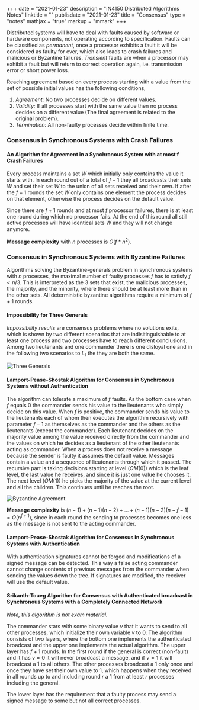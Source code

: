 +++
date = "2021-01-23"
description = "IN4150 Distributed Algorithms Notes"
linktitle = ""
publisdate = "2021-01-23"
title = "Consensus"
type = "notes"
mathjax = "true"
markup = "mmark"
+++

Distributed systems will have to deal with faults caused by software or hardware components, not operating according to specification. Faults can be classified as _permanent_, once a processor exhibits a fault it will be considered as faulty for ever, which also leads to crash failures and malicious or Byzantine failures. _Transient_ faults are when a processor may exhibit a fault but will return to correct operation again, i.e. transmission error or short power loss.

Reaching agreement based on every process starting with a value from the set of possible initial values has the following conditions,

1. _Agreement:_ No two processes decide on different values.
2. _Validity:_ If all processes start with the same value then no process decides on a different value (The final agreement is related to the original problem).
3. _Termination:_ All non-faulty processes decide within finite time.

### Consensus in Synchronous Systems with Crash Failures

#### An Algorithm for Agreement in a Synchronous System with at most f Crash Failures

Every process maintains a set $W$ which initially only contains the value it starts with. In each round out of a total of $f+1$ they all broadcasts their sets $W$ and set their set $W$ to the union of all sets received and their own. If after the $f+1$ rounds the set $W$ only contains one element the process decides on that element, otherwise the process decides on the default value.

Since there are $f+1$ rounds and at most $f$ processor failures, there is at least one round during which no processor fails. At the end of this round all still active processes will have identical sets $W$ and they will not change anymore.

**Message complexity** with $n$ processes is $O(f*n^2)$.

### Consensus in Synchronous Systems with Byzantine Failures

Algorithms solving the Byzantine-generals problem in synchronous systems with $n$ processes, the maximal number of faulty processes $f$ has to satisfy $f< n/3$. This is interpreted as the 3 sets that exist, the malicious processes, the majority, and the minority, where there should be at least more than in the other sets. All deterministic byzantine algorithms require a minimum of $f+1$ rounds.

#### Impossibility for Three Generals

_Impossibility results_ are consensus problems where no solutions exits, which is shown by two different scenarios that are indisitinguishable to at least one process and two processes have to reach different conclusions. Among two lieutenants and one commander there is one disloyal one and in the following two scenarios to $L_1$ the they are both the same.

![Three Generals](/images/IN4150/ThreeGenerals.png)

#### Lamport-Pease-Shostak Algorithm for Consensus in Synchronous Systems without Authentication

The algorithm can tolerate a maximum of $f$ faults. As the bottom case when $f$ equals $0$ the commander sends his value to the lieutenants who simply decide on this value. When $f$ is positive, the commander sends his value to the lieutenants each of whom then executes the algorithm recursively with parameter $f-1$ as themselves as the commander and the others as the lieutenants (except the commander). Each lieutenant decides on the majority value among the value received directly from the commander and the values on which he decides as a lieutenant of the other lieutenants acting as commander. When a process does not receive a message because the sender is faulty it assumes the default value. Messages contain a value and a sequence of lieutenants through which it passed. The recursive part is taking decisions starting at level $(OM(0))$ which is the leaf level, the last value he receives, and since it is just one value he chooses it. The next level $(OM(1))$ he picks the majority of the value at the current level and all the children. This continues until he reaches the root.

![Byzantine Agreement](/images/IN4150/ByzantineAgreement.png)

**Message complexity** is $(n-1)+(n-1)(n-2)+...+(n-1)(n-2)(n-f-1)=O(n^{f+1})$, since in each round the sending to processes becomes one less as the message is not sent to the acting commander.

#### Lamport-Pease-Shostak Algorithm for Consensus in Synchronous Systems with Authentication

With authentication signatures cannot be forged and modifications of a signed message can be detected. This way a false acting commander cannot change contents of previous messages from the commander when sending the values down the tree. If signatures are modified, the receiver will use the default value.

#### Srikanth-Toueg Algorithm for Consensus with Authenticated broadcast in Synchronous Systems with a Completely Connected Network

_Note, this algorithm is not exam material._

The commander stars with some binary value $v$ that it wants to send to all other processes, which initialize their own variable $v$ to $0$. The algorithm consists of two layers, where the bottom one implements the authenticated broadcast and the upper one implements the actual algorithm. The upper layer has $f+1$ rounds. In the first round if the general is correct (non-fault) and it has $v=0$ it will never broadcast a message, and if $v=1$ it will broadcast a $1$ to all others. The other processes broadcast a $1$ only once and once they have set their own value to $1$, which happens when they received in all rounds up to and including round $r$ a $1$ from at least $r$ processes including the general.

The lower layer has the requirement that a faulty process may send a signed message to some but not all correct processes.
